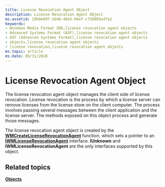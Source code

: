 ```yaml
---
title: License Revocation Agent Object
description: License Revocation Agent Object
ms.assetid: 19b0e697-1648-40e3-b6ef-c726905a47a2
keywords:
- Windows Media Format SDK,license revocation agent objects
- Advanced Systems Format (ASF),license revocation agent objects
- ASF (Advanced Systems Format),license revocation agent objects
- objects,license revocation agent objects
- license revocation,license revocation agent objects
ms.topic: article
ms.date: 05/31/2018
---
```


# License Revocation Agent Object

The license revocation agent object manages the client side of license revocation. License revocation is the process by which a license server can remove licenses from the license store on the client computer. The process involves passing several messages between the client application and the license server. The methods exposed on this object process and generate those messages.

The license revocation agent object is created by the [**WMCreateLicenseRevocationAgent**](/windows/desktop/api/Wmsdkidl/nf-wmsdkidl-wmcreatelicenserevocationagent) function, which sets a pointer to an [**IWMLicenseRevocationAgent**](/windows/desktop/api/wmsdkidl/nn-wmsdkidl-iwmlicenserevocationagent) interface. **IUnknown** and **IWMLicenseRevocationAgent** are the only interfaces supported by this object.

## Related topics

<dl> <dt>

[**Objects**](objects.md)
</dt> </dl>

 

 




